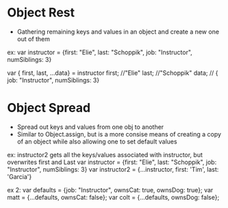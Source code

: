 # Object Rest

- Gathering remaining keys and values in an object and create a new one out of them

ex:
var instructor = {first: "Elie", last: "Schoppik", job: "Instructor", numSiblings: 3}

var { first, last, ...data} = instructor
first; //"Elie"
last; //"Schoppik"
data; // { job: "Instructor", numSiblings: 3}

# Object Spread

- Spread out keys and values from one obj to another
- Similar to Object.assign, but is a more consise means of creating a copy of an object while also allowing one to set default values

ex: instructor2 gets all the keys/values associated with instructor, but overwrites first and Last
var instructor = {first: "Elie", last: "Schoppik", job: "Instructor", numSiblings: 3}
var instructor2 = {...instructor, first: 'Tim', last: 'Garcia'}

ex 2:
var defaults = {job: "Instructor", ownsCat: true, ownsDog: true};
var matt = {...defaults, ownsCat: false};
var colt = {...defaults, ownsDog: false};
